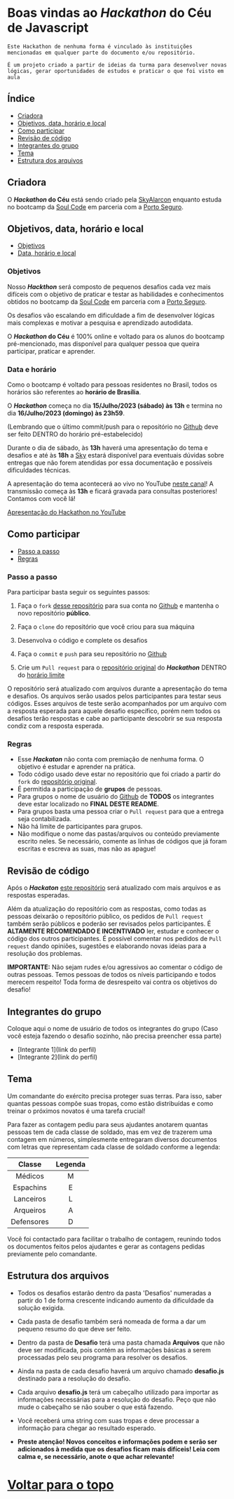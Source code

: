 # Boas vindas ao ***Hackathon* do Céu** de Javascript
`Este Hackathon de nenhuma forma é vinculado às instituições mencionadas em qualquer parte do documento e/ou repositório.`

`É um projeto criado a partir de ideias da turma para desenvolver novas lógicas, gerar oportunidades de estudos e praticar o que foi visto em aula`

## **Índice**
- [Criadora](#criadora)
- [Objetivos, data, horário e local](#objetivos-data-horário-e-local)
- [Como participar](#como-participar)
- [Revisão de código](#revisão-de-código)
- [Integrantes do grupo](#integrantes-do-grupo)
- [Tema](#tema)
- [Estrutura dos arquivos](#estrutura-dos-arquivos)

## **Criadora**
O ***Hackathon* do Céu** está sendo criado pela [SkyAlarcon](https://github.com/SkyAlarcon) enquanto estuda no bootcamp da [Soul Code](https://soulcode.com/) em parceria com a [Porto Seguro](https://www.portoseguro.com.br/).


## **Objetivos, data, horário e local**
- [Objetivos](#objetivos)
- [Data, horário e local](#data-e-horário-e-local)

### Objetivos
Nosso ***Hackthon*** será composto de pequenos desafios cada vez mais difíceis com o objetivo de praticar e testar as habilidades e conhecimentos obtidos no bootcamp da [Soul Code](https://soulcode.com/) em parceria com a [Porto Seguro](https://www.portoseguro.com.br/).

Os desafios vão escalando em dificuldade a fim de desenvolver lógicas mais complexas e motivar a pesquisa e aprendizado autodidata.

O ***Hackathon* do Céu** é 100% online e voltado para os alunos do bootcamp pré-mencionado, mas disponível para qualquer pessoa que queira participar, praticar e aprender.

### Data e horário
Como o bootcamp é voltado para pessoas residentes no Brasil, todos os horários são referentes ao **horário de Brasília**.

O ***Hackathon*** começa no dia **15/Julho/2023 (sábado) às 13h** e termina no dia **16/Julho/2023 (domingo) às 23h59**. 

(Lembrando que o último commit/push para o repositório no [Github](https://github.com/) deve ser feito DENTRO do horário pré-estabelecido)

Durante o dia de sábado, às **13h** haverá uma apresentação do tema e desafios e até às **18h** a [Sky](https://www.linkedin.com/in/skyalarcon/) estará disponível para eventuais dúvidas sobre entregas que não forem atendidas por essa documentação e possíveis dificuldades técnicas.

A apresentação do tema acontecerá ao vivo no YouTube [neste canal](https://www.youtube.com/channel/UCqPTh7L3MRJM30Fzq7bqIFg)! A transmissão começa às **13h** e ficará gravada para consultas posteriores! Contamos com você lá!

[Apresentação do Hackathon no YouTube](https://www.youtube.com/watch?v=YhaRrTaGvI0&ab_channel=SkyAlarcon)


## **Como participar**
- [Passo a passo](#passo-a-passo)
- [Regras](#regras)

### Passo a passo
Para participar basta seguir os seguintes passos:

1. Faça o `fork` [desse repositório](https://github.com/SkyAlarcon/Hackathon-do-Ceu--JavascriptSC) para sua conta no [Github](https://github.com/) e mantenha o novo repositório **público**.

2. Faça o `clone` do repositório que você criou para sua máquina

3. Desenvolva o código e complete os desafios

4. Faça o `commit` e `push` para seu repositório no [Github](https://github.com/)

5. Crie um `Pull request` para o [repositório original](https://github.com/SkyAlarcon/Hackathon-do-Ceu--JavascriptSC) do ***Hackathon*** DENTRO do [horário limite](#data-e-horário)

O repositório será atualizado com arquivos durante a apresentação do tema e desafios. Os arquivos serão usados pelos participantes para testar seus códigos. Esses arquivos de teste serão acompanhados por um arquivo com a resposta esperada para aquele desafio específico, porém nem todos os desafios terão respostas e cabe ao participante descobrir se sua resposta condiz com a resposta esperada.


### Regras
- Esse ***Hackaton*** não conta com premiação de nenhuma forma. O objetivo é estudar e aprender na prática.
- Todo código usado deve estar no repositório que foi criado a partir do `fork` do [repositório original](https://github.com/SkyAlarcon/Hackathon-do-Ceu--JavascriptSC).
- É permitida a participação de **grupos** de pessoas.
- Para grupos o nome de usuário do [Github](https://github.com/) de **TODOS** os integrantes deve estar localizado no **FINAL DESTE README**.
- Para grupos basta uma pessoa criar o `Pull request` para que a entrega seja contabilizada.
- Não há limite de participantes para grupos.
- Não modifique o nome das pastas/arquivos ou conteúdo previamente escrito neles. Se necessário, comente as linhas de códigos que já foram escritas e escreva as suas, mas não as apague!

## **Revisão de código**
Após o ***Hackaton*** [este repositório](https://github.com/SkyAlarcon/Hackathon-do-Ceu--JavascriptSC) será atualizado com mais arquivos e as respostas esperadas.

Além da atualização do repositório com as respostas, como todas as pessoas deixarão o repositório público, os pedidos de `Pull request` também serão públicos e poderão ser revisados pelos participantes. É **ALTAMENTE RECOMENDADO E INCENTIVADO** ler, estudar e conhecer o código dos outros participantes. É possível comentar nos pedidos de `Pull request` dando opiniões, sugestões e elaborando novas ideias para a resolução dos problemas.

**IMPORTANTE:** Não sejam rudes e/ou agressivos ao comentar o código de outras pessoas. Temos pessoas de todos os níveis participando e todos merecem respeito! Toda forma de desrespeito vai contra os objetivos do desafio!

## **Integrantes do grupo**
Coloque aqui o nome de usuário de todos os integrantes do grupo (Caso você esteja fazendo o desafio sozinho, não precisa preencher essa parte)

- [Integrante 1](link do perfil)
- [Integrante 2](link do perfil)


## **Tema**
Um comandante do exército precisa proteger suas terras. Para isso, saber quantas pessoas compõe suas tropas, como estão distribuídas e como treinar o próximos novatos é uma tarefa crucial!

Para fazer as contagem pediu para seus ajudantes anotarem quantas pessoas tem de cada classe de soldado, mas em vez de trazerem uma contagem em números, simplesmente entregaram diversos documentos com letras que representam cada classe de soldado conforme a legenda:

|Classe|Legenda|
|:-:|:-:|
|Médicos|M|
|Espachins|E|
|Lanceiros|L| 
|Arqueiros|A| 
|Defensores|D|

Você foi contactado para facilitar o trabalho de contagem, reunindo todos os documentos feitos pelos ajudantes e gerar as contagens pedidas previamente pelo comandante.

## **Estrutura dos arquivos**
- Todos os desafios estarão dentro da pasta 'Desafios' numeradas a partir do 1 de forma crescente indicando aumento da dificuldade da solução exigida.

- Cada pasta de desafio também será nomeada de forma a dar um pequeno resumo do que deve ser feito.

- Dentro da pasta de **Desafio** terá uma pasta chamada **Arquivos** que não deve ser modificada, pois contém as informações básicas a serem processadas pelo seu programa para resolver os desafios.

- Ainda na pasta de cada desafio haverá um arquivo chamado **desafio.js** destinado para a resolução do desafio.

- Cada arquivo **desafio.js** terá um cabeçalho utilizado para importar as informações necessárias para a resolução do desafio. Peço que não mude o cabeçalho se não souber o que está fazendo.

- Você receberá uma string com suas tropas e deve processar a informação para chegar ao resultado esperado.

- **Preste atenção! Novos conceitos e informações podem e serão ser adicionados à medida que os desafios ficam mais difíceis! Leia com calma e, se necessário, anote o que achar relevante!**

# [Voltar para o topo](#)
